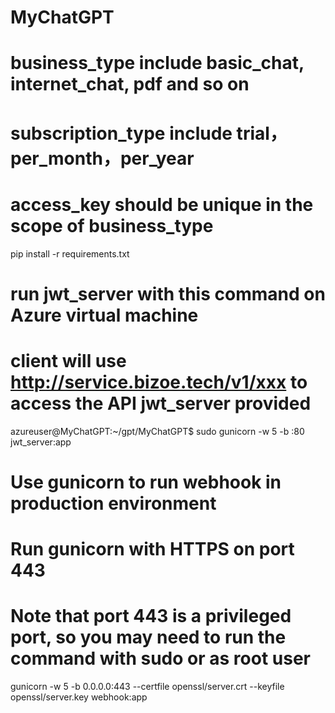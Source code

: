 # MyChatGPT
# business_type include basic_chat, internet_chat, pdf and so on
# subscription_type include trial，per_month，per_year
# access_key should be unique in the scope of business_type

pip install -r requirements.txt


# run jwt_server with this command on Azure virtual machine
# client will use http://service.bizoe.tech/v1/xxx to access the API jwt_server provided

azureuser@MyChatGPT:~/gpt/MyChatGPT$ sudo gunicorn -w 5 -b :80 jwt_server:app


# Use gunicorn to run webhook in production environment  
# Run gunicorn with HTTPS on port 443
# Note that port 443 is a privileged port, so you may need to run the command with sudo or as root user

gunicorn -w 5 -b 0.0.0.0:443 --certfile openssl/server.crt --keyfile openssl/server.key webhook:app
